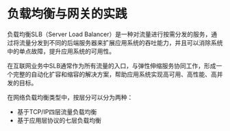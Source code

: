 # 负载均衡与网关的实践

负载均衡SLB（Server Load Balancer）是一种对流量进行按需分发的服务，通过将流量分发到不同的后端服务器来扩展应用系统的吞吐能力，并且可以消除系统中的单点故障，提升应用系统的可用性。

在互联网业务中SLB通常作为所有流量的入口，与弹性伸缩服务协同工作，形成一个完整的自动化扩容和缩容的解决方案，帮助应用系统实现高可用、高性能、高并发的目标。

在网络负载均衡类型中，按层分可以分为两种：

- 基于TCP/IP四层流量负载均衡
- 基于应用层协议的七层负载均衡

